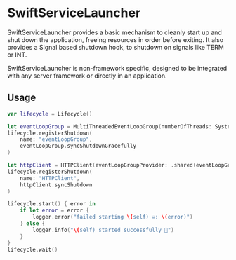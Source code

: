 # SwiftServiceLauncher

SwiftServiceLauncher provides a basic mechanism to cleanly start up and shut down the application, freeing resources in order before exiting.
It also provides a Signal based shutdown hook, to shutdown on signals like TERM or INT.

SwiftServiceLauncher is non-framework specific, designed to be integrated with any server framework or directly in an application.

## Usage

```swift
var lifecycle = Lifecycle()

let eventLoopGroup = MultiThreadedEventLoopGroup(numberOfThreads: System.coreCount)
lifecycle.registerShutdown(
    name: "eventLoopGroup",
    eventLoopGroup.syncShutdownGracefully
)

let httpClient = HTTPClient(eventLoopGroupProvider: .shared(eventLoopGroup))
lifecycle.registerShutdown(
    name: "HTTPClient",
    httpClient.syncShutdown
)

lifecycle.start() { error in
    if let error = error {
        logger.error("failed starting \(self) ☠️: \(error)")
    } else {
        logger.info("\(self) started successfully 🚀")
    }
}
lifecycle.wait()
```
